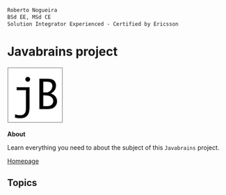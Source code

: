 ```
Roberto Nogueira  
BSd EE, MSd CE
Solution Integrator Experienced - Certified by Ericsson
```
# Javabrains project

![javabrains image](images/javabrains.png)

**About**

Learn everything you need to about the subject of this `Javabrains` project.

[Homepage](https://javabrains.io)

## Topics
```
```

